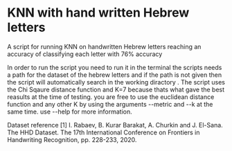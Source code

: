 # KNN with hand written Hebrew letters
A script for running KNN on handwritten Hebrew letters reaching an accuracy of classifying each letter with 76% accuracy


In order to run the script you need to run it in the terminal
the scripts needs a path for the dataset of the hebrew letters and if the path is not given then the script will automatically 
search in the working diractory .
The script uses the Chi Sqaure distance function and K=7 because thats what gave the best reasults at the time of testing.
you are free to use the euclidean distance function and any other K by using the arguments --metric and --k  at the same time.
use --help for more information.

Dataset reference
[1] I. Rabaev, B. Kurar Barakat, A. Churkin and J. El-Sana. The HHD Dataset. The 17th International Conference on Frontiers in Handwriting Recognition, pp. 228-233, 2020.
